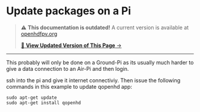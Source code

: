 # Update packages on a Pi

<!-- LEGACY DOCUMENTATION NOTICE -->
> ⚠️ **This documentation is outdated!** A current version is available at [openhdfpv.org](https://openhdfpv.org)
> 
> [📖 **View Updated Version of This Page** →](https://openhdfpv.org)

---


This probably will only be done on a Ground-Pi as its usually much harder to give a data connection to an Air-Pi and then login.

ssh into the pi and give it internet connectiviy. Then issue the following commands in this example to update qopenhd app:

`sudo apt-get update`  \
`sudo apt-get install qopenhd`
